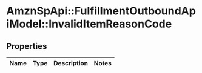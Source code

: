 # AmznSpApi::FulfillmentOutboundApiModel::InvalidItemReasonCode

## Properties
Name | Type | Description | Notes
------------ | ------------- | ------------- | -------------

